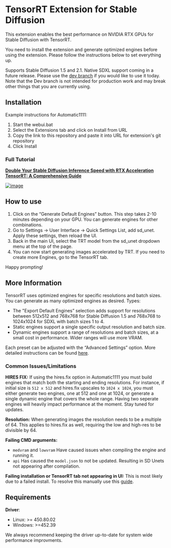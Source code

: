 # TensorRT Extension for Stable Diffusion 

This extension enables the best performance on NVIDIA RTX GPUs for Stable Diffusion with TensorRT. 

You need to install the extension and generate optimized engines before using the extension. Please follow the instructions below to set everything up. 

Supports Stable Diffusion 1.5 and 2.1. Native SDXL support coming in a future release. Please use the [dev branch](https://github.com/AUTOMATIC1111/stable-diffusion-webui/tree/dev) if you would like to use it today. Note that the Dev branch is not intended for production work and may break other things that you are currently using.

## Installation

Example instructions for Automatic1111:

1. Start the webui.bat
2. Select the Extensions tab and click on Install from URL
3. Copy the link to this repository and paste it into URL for extension's git repository
4. Click Install

### Full Tutorial

[**Double Your Stable Diffusion Inference Speed with RTX Acceleration TensorRT: A Comprehensive Guide**](https://youtu.be/kvxX6NrPtEk)

[![image](https://cdn-uploads.huggingface.co/production/uploads/6345bd89fe134dfd7a0dba40/QhVEeR5hzqZ5SXujvTxzs.png)](https://youtu.be/kvxX6NrPtEk)

## How to use

1. Click on the “Generate Default Engines” button. This step takes 2-10 minutes depending on your GPU. You can generate engines for other combinations. 
2. Go to Settings → User Interface → Quick Settings List, add sd_unet. Apply these settings, then reload the UI.
3. Back in the main UI, select the TRT model from the sd_unet dropdown menu at the top of the page. 
4. You can now start generating images accelerated by TRT. If you need to create more Engines, go to the TensorRT tab. 

Happy prompting!

## More Information

TensorRT uses optimized engines for specific resolutions and batch sizes. You can generate as many optimized engines as desired. Types:

- The "Export Default Engines” selection adds support for resolutions between 512x512 and 768x768 for Stable Diffusion 1.5 and 768x768 to 1024x1024 for SDXL with batch sizes 1 to 4.
- Static engines support a single specific output resolution and batch size. 
- Dynamic engines support a range of resolutions and batch sizes, at a small cost in performance. Wider ranges will use more VRAM. 

Each preset can be adjusted with the “Advanced Settings” option. More detailed instructions can be found [here](https://nvidia.custhelp.com/app/answers/detail/a_id/5487/~/tensorrt-extension-for-stable-diffusion-web-ui).

### Common Issues/Limitations

**HIRES FIX:** If using the hires.fix option in Automatic1111 you must build engines that match both the starting and ending resolutions. For instance, if initial size is `512 x 512` and hires.fix upscales to `1024 x 1024`, you must either generate two engines, one at 512 and one at 1024, or generate a single dynamic engine that covers the whole range.
Having two seperate engines will heavily impact performance at the moment. Stay tuned for updates.

**Resolution:** When generating images the resolution needs to be a multiple of 64. This applies to hires.fix as well, requiring the low and high-res to be divisible by 64.

**Failing CMD arguments:**

- `medvram` and `lowvram` Have caused issues when compiling the engine and running it.
- `api` Has caused the `model.json` to not be updated. Resulting in SD Unets not appearing after compilation.

**Failing installation or TensorRT tab not appearing in UI:** This is most likely due to a failed install. To resolve this manually use this [guide](https://github.com/NVIDIA/Stable-Diffusion-WebUI-TensorRT/issues/27#issuecomment-1767570566).

## Requirements

**Driver**:

- Linux: >= 450.80.02
- Windows: >=452.39

We always recommend keeping the driver up-to-date for system wide performance improvments.
